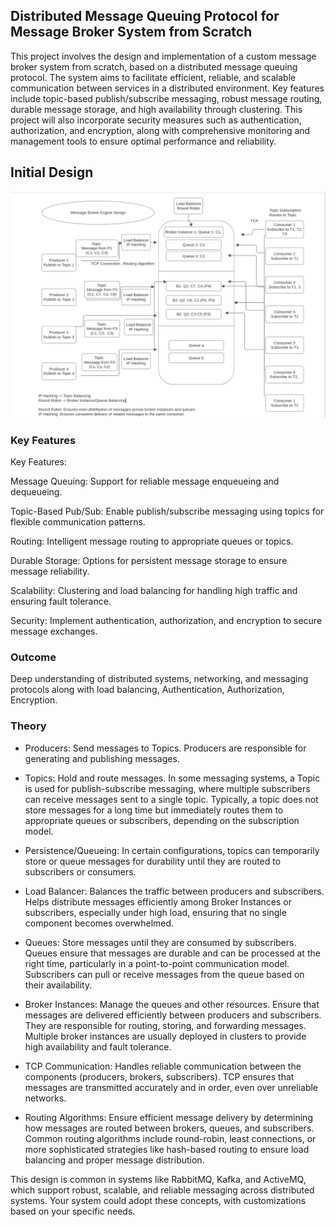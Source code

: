## Distributed Message Queuing Protocol for Message Broker System from Scratch

This project involves the design and implementation of a custom message broker system from scratch, based on a distributed message queuing protocol. The system aims to facilitate efficient, reliable, and scalable communication between services in a distributed environment. Key features include topic-based publish/subscribe messaging, robust message routing, durable message storage, and high availability through clustering. This project will also incorporate security measures such as authentication, authorization, and encryption, along with comprehensive monitoring and management tools to ensure optimal performance and reliability.

## Initial Design 
<p><img src="high-level-design.png" alt="Architecture" /></p>

### Key Features

Key Features:

Message Queuing: Support for reliable message enqueueing and dequeueing.

Topic-Based Pub/Sub: Enable publish/subscribe messaging using topics for flexible communication patterns.

Routing: Intelligent message routing to appropriate queues or topics.

Durable Storage: Options for persistent message storage to ensure message reliability.

Scalability: Clustering and load balancing for handling high traffic and ensuring fault tolerance.

Security: Implement authentication, authorization, and encryption to secure message exchanges.

### Outcome

Deep understanding of distributed systems, networking, and messaging protocols along with load balancing, Authentication, Authorization, Encryption.

### Theory 

- Producers:
        Send messages to Topics. Producers are responsible for generating and publishing messages.

- Topics:
        Hold and route messages. In some messaging systems, a Topic is used for publish-subscribe messaging, where multiple subscribers can receive messages sent to a single topic.
        Typically, a topic does not store messages for a long time but immediately routes them to appropriate queues or subscribers, depending on the subscription model.
        
- Persistence/Queueing: In certain configurations, topics can temporarily store or queue messages for durability until they are routed to subscribers or consumers.

- Load Balancer:
        Balances the traffic between producers and subscribers.
        Helps distribute messages efficiently among Broker Instances or subscribers, especially under high load, ensuring that no single component becomes overwhelmed.

- Queues:
        Store messages until they are consumed by subscribers. Queues ensure that messages are durable and can be processed at the right time, particularly in a point-to-point communication model.
        Subscribers can pull or receive messages from the queue based on their availability.

- Broker Instances:
        Manage the queues and other resources.
        Ensure that messages are delivered efficiently between producers and subscribers. They are responsible for routing, storing, and forwarding messages.
        Multiple broker instances are usually deployed in clusters to provide high availability and fault tolerance.

- TCP Communication:
        Handles reliable communication between the components (producers, brokers, subscribers). TCP ensures that messages are transmitted accurately and in order, even over unreliable networks.

- Routing Algorithms:
        Ensure efficient message delivery by determining how messages are routed between brokers, queues, and subscribers. Common routing algorithms include round-robin, least connections, or more sophisticated strategies like hash-based routing to ensure load balancing and proper message distribution.

This design is common in systems like RabbitMQ, Kafka, and ActiveMQ, which support robust, scalable, and reliable messaging across distributed systems. Your system could adopt these concepts, with customizations based on your specific needs.